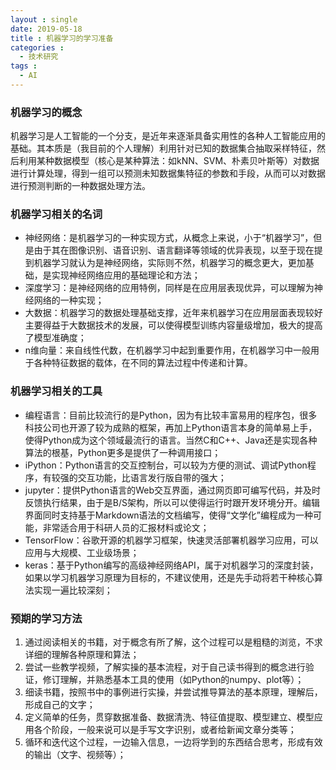 ```yaml
---
layout : single
date: 2019-05-18
title : 机器学习的学习准备
categories : 
  - 技术研究
tags : 
  - AI
---
```


### 机器学习的概念
机器学习是人工智能的一个分支，是近年来逐渐具备实用性的各种人工智能应用的基础。其本质是（我目前的个人理解）利用针对已知的数据集合抽取采样特征，然后利用某种数据模型（核心是某种算法：如kNN、SVM、朴素贝叶斯等）对数据进行计算处理，得到一组可以预测未知数据集特征的参数和手段，从而可以对数据进行预测判断的一种数据处理方法。

### 机器学习相关的名词
- 神经网络：是机器学习的一种实现方式，从概念上来说，小于“机器学习”，但是由于其在图像识别、语音识别、语言翻译等领域的优异表现，以至于现在提到机器学习就认为是神经网络，实际则不然，机器学习的概念更大，更加基础，是实现神经网络应用的基础理论和方法；
- 深度学习：是神经网络的应用特例，同样是在应用层表现优异，可以理解为神经网络的一种实现；
- 大数据：机器学习的数据处理基础支撑，近年来机器学习在应用层面表现较好主要得益于大数据技术的发展，可以使得模型训练内容量级增加，极大的提高了模型准确度；
- n维向量：来自线性代数，在机器学习中起到重要作用，在机器学习中一般用于各种特征数据的载体，在不同的算法过程中传递和计算。

### 机器学习相关的工具
- 编程语言：目前比较流行的是Python，因为有比较丰富易用的程序包，很多科技公司也开源了较为成熟的框架，再加上Python语言本身的简单易上手，使得Python成为这个领域最流行的语言。当然C和C++、Java还是实现各种算法的根基，Python更多是提供了一种调用接口；
- iPython：Python语言的交互控制台，可以较为方便的测试、调试Python程序，有较强的交互功能，比语言发行版自带的强大；
- jupyter：提供Python语言的Web交互界面，通过网页即可编写代码，并及时反馈执行结果，由于是B/S架构，所以可以使得运行时跟开发环境分开。编辑界面同时支持基于Markdown语法的文档编写，使得“文学化”编程成为一种可能，非常适合用于科研人员的汇报材料或论文；
- TensorFlow：谷歌开源的机器学习框架，快速灵活部署机器学习应用，可以应用与大规模、工业级场景；
- keras：基于Python编写的高级神经网络API，属于对机器学习的深度封装，如果以学习机器学习原理为目标的，不建议使用，还是先手动将若干种核心算法实现一遍比较深刻；

### 预期的学习方法
1. 通过阅读相关的书籍，对于概念有所了解，这个过程可以是粗糙的浏览，不求详细的理解各种原理和算法；
2. 尝试一些教学视频，了解实操的基本流程，对于自己读书得到的概念进行验证，修订理解，并熟悉基本工具的使用（如Python的numpy、plot等）；
3. 细读书籍，按照书中的事例进行实操，并尝试推导算法的基本原理，理解后，形成自己的文字；
4. 定义简单的任务，贯穿数据准备、数据清洗、特征值提取、模型建立、模型应用各个阶段，一般来说可以是手写文字识别，或者给新闻文章分类等；
5. 循环和迭代这个过程，一边输入信息，一边将学到的东西结合思考，形成有效的输出（文字、视频等）；